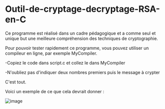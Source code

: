 # Outil-de-cryptage-decryptage-RSA-en-C

Ce programme est réalisé dans un cadre pédagogique et a comme seul et unique but une meilleure compréhension des techniques de cryptographie. 

Pour pouvoir tester rapidement ce programme, vous pouvez utiliser un compileur en ligne, par exemple MyCompiler. 

-Copiez le code dans script.c et collez le dans MyCompiler

-N'oubliez pas d'indiquer deux nombres premiers puis le message à crypter

C'est tout. 

Voici un exemple de ce que cela devrait donner : 

![image](https://github.com/ZZhenqiu/Outil-de-cryptage-decryptage-RSA-en-C/assets/141430165/bf6ee2fe-6024-4a01-9d69-f118dbef8362)


